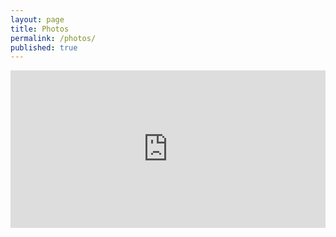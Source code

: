 ```yaml
---
layout: page
title: Photos
permalink: /photos/
published: true
---
```

<div class="lr_embed" style="position: relative; padding-bottom: 50%; height: 0; overflow: hidden;"><iframe id="iframe" src="https://lightroom.adobe.com/embed/shares/1d94034602d84b76ba27be8ddef44aba/slideshow?background_color=%23FBFBFB&color=%23707070" frameborder="0" style="width:100%; height:100%; position: absolute; top:0; left:0;" ></iframe></div>